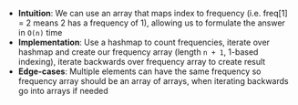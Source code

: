 - **Intuition**: We can use an array that maps index to frequency (i.e. freq[1] = 2 means 2 has a frequency of 1), allowing us to formulate the answer in `O(n)` time
- **Implementation**: Use a hashmap to count frequencies, iterate over hashmap and create our frequency array (length `n + 1`, 1-based indexing), iterate backwards over frequency array to create result
- **Edge-cases**: Multiple elements can have the same frequency so frequency array should be an array of arrays, when iterating backwards go into arrays if needed
